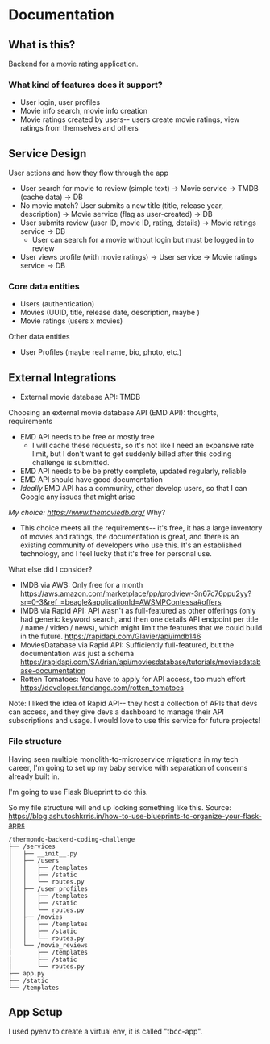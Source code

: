 # Documentation

<!-- Temporary home for system design and API documentation -->

## What is this?
Backend for a movie rating application.

### What kind of features does it support?
- User login, user profiles
- Movie info search, movie info creation
- Movie ratings created by users-- users create movie ratings, view ratings from themselves and others

## Service Design

<!-- TODO: Diagram -->

User actions and how they flow through the app
- User search for movie to review (simple text) -> Movie service -> TMDB (cache data) -> DB
- No movie match? User submits a new title (title, release year, description) -> Movie service (flag as user-created) -> DB
- User submits review (user ID, movie ID, rating, details) -> Movie ratings service -> DB
    - User can search for a movie without login but must be logged in to review
- User views profile (with movie ratings) -> User service -> Movie ratings service -> DB


### Core data entities
- Users (authentication)
- Movies (UUID, title, release date, description, maybe )
- Movie ratings (users x movies)

Other data entities
- User Profiles (maybe real name, bio, photo, etc.)

## External Integrations
- External movie database API: TMDB

Choosing an external movie database API (EMD API): thoughts, requirements
- EMD API needs to be free or mostly free
    * I will cache these requests, so it's not like I need an expansive rate limit, but I don't want to get suddenly billed after this coding challenge is submitted.
- EMD API needs to be be pretty complete, updated regularly, reliable
- EMD API should have good documentation
- _Ideally_ EMD API has a community, other develop users, so that I can Google any issues that might arise

*My choice: https://www.themoviedb.org/*
Why?
- This choice meets all the requirements-- it's free, it has a large inventory of movies and ratings, the documentation is great, and there is an existing community of developers who use this. It's an established technology, and I feel lucky that it's free for personal use.

What else did I consider?
- IMDB via AWS: Only free for a month https://aws.amazon.com/marketplace/pp/prodview-3n67c76ppu2yy?sr=0-3&ref_=beagle&applicationId=AWSMPContessa#offers
- IMDB via Rapid API: API wasn't as full-featured as other offerings (only had generic keyword search, and then one details API endpoint per title / name / video / news), which might limit the features that we could build in the future. https://rapidapi.com/Glavier/api/imdb146
- MoviesDatabase via Rapid API: Sufficiently full-featured, but the documentation was just a schema https://rapidapi.com/SAdrian/api/moviesdatabase/tutorials/moviesdatabase-documentation
- Rotten Tomatoes: You have to apply for API access, too much effort https://developer.fandango.com/rotten_tomatoes

Note: I liked the idea of Rapid API-- they host a collection of APIs that devs can access, and they give devs a dashboard to manage their API subscriptions and usage. I would love to use this service for future projects!

### File structure

Having seen multiple monolith-to-microservice migrations in my tech career, I'm going to set up my baby service with separation of concerns already built in.

I'm going to use Flask Blueprint to do this.

So my file structure will end up looking something like this.
Source: https://blog.ashutoshkrris.in/how-to-use-blueprints-to-organize-your-flask-apps

```
/thermondo-backend-coding-challenge
├── /services
│   ├── __init__.py
│   ├── /users
│   │   ├── /templates
│   │   ├── /static
│   │   └── routes.py
│   ├── /user_profiles
│   │   ├── /templates
│   │   ├── /static
│   │   └── routes.py
│   ├── /movies
│   │   ├── /templates
│   │   ├── /static
│   │   └── routes.py
│   └── /movie_reviews
|       ├── /templates
|       ├── /static
|       └── routes.py
├── app.py
├── /static
└── /templates
```

## App Setup

<!-- These are just random notes right now -->

I used pyenv to create a virtual env, it is called "tbcc-app".




